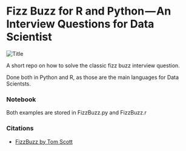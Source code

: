 # Fizz Buzz for R and Python — An Interview Questions for Data Scientist

![Title](https://github.com/robertdefilippi/r-python-fizzbuzz/blob/master/header.png)

A short repo on how to solve the classic fizz buzz interview question. 

Done both in Python and R, as those are the main languages for Data Scientsts.

### Notebook

Both examples are stored in FizzBuzz.py and FizzBuzz.r

### Citations

* [FizzBuzz by Tom Scott](https://www.youtube.com/watch?v=QPZ0pIK_wsc&vl=en)
